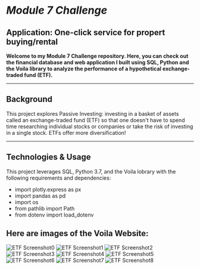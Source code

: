 # *Module 7 Challenge*
## Application: One-click service for propert buying/rental

**Welcome to my Module 7 Challenge repository. Here, you can check out the financial database and web application I built using SQL, Python and the Voila library to analyze the performance of a hypothetical exchange-traded fund (ETF).**

---

## Background
This project explores Passive Investing: investing in a basket of assets called an exchange-traded fund (ETF) so that one doesn't have to spend time researching individual stocks or companies or take the risk of investing in a single stock. ETFs offer more diversification!

---

## Technologies & Usage
This project leverages SQL, Python 3.7, and the Voila lobrary with the following requirements and dependencies:
- import plotly.express as px
- import pandas as pd
- import os
- from pathlib import Path
- from dotenv import load_dotenv

## Here are images of the Voila Website:

![ETF Screenshot0](https://user-images.githubusercontent.com/86025349/129489422-1cde6cd4-b25c-4c26-8c7b-84e2d5838b27.png)
![ETF Screenshot1](https://user-images.githubusercontent.com/86025349/129489425-4c74fbdf-a013-417d-9c60-c150bd66b6d0.png)
![ETF Screenshot2](https://user-images.githubusercontent.com/86025349/129489428-b4060e97-5dbd-4e85-8874-72e57d15907e.png)
![ETF Screenshot3](https://user-images.githubusercontent.com/86025349/129489429-b3f2d696-1ff2-4c1f-925a-70539de113a3.png)
![ETF Screenshot4](https://user-images.githubusercontent.com/86025349/129489432-9522e8b0-28f6-43fe-9d42-9ba69995b83f.png)
![ETF Screenshot5](https://user-images.githubusercontent.com/86025349/129489436-949ad073-15e9-4d51-8fa5-c581bcb5b784.png)
![ETF Screenshot6](https://user-images.githubusercontent.com/86025349/129489438-30d8a9e3-6699-4f23-b70f-3b93f4af3a5c.png)
![ETF Screenshot7](https://user-images.githubusercontent.com/86025349/129489439-2390d534-63e9-4ffc-bf21-d04f32cf71ec.png)
![ETF Screenshot8](https://user-images.githubusercontent.com/86025349/129489441-b500157c-b51b-41ab-8813-105d24a84d73.png)
